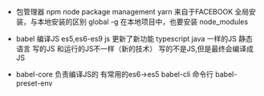 - 包管理器
  npm node package management
  yarn 来自于FACEBOOK
  全局安装，与本地安装的区别
  global -g
  在本地项目中，也要安装
  node_modules 

- babel 编译JS
es5,es6-es9
js 更新了新功能
typescript java 一样的JS 静态语言
写的JS 和运行的JS不一样（新的技术）
写的不是JS,但是最终会编译成JS
- babel-core 负责编译JS的
  有常用的es6->es5
  babel-cli 命令行
  babel-preset-env